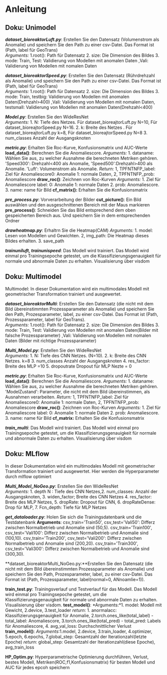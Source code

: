 # Anleitung

## Doku: Unimodel

***dataset_bioreaktorLuft.py***:  Erstellen Sie den Datensatz (Volumenstrom als Anomalie) und speichern Sie den Path zu einer csv-Datei. Das Format ist (Path, label für GeoTrans)  
    *Arguments:* 1.root(): Path für Datensatz 2. size: Die Dimension des Bildes 3. mode: Train, Test: Validierung von Modellen mit anomalen Daten ,Vali: Validierung von Modellen mit nomalen Daten

***dataset_bioreaktorSpeed.py***:  Erstellen Sie den Datensatz (Rührdrehzahl als Anomalie) und speichern Sie den Path zu einer csv-Datei. Das Format ist (Path, label für GeoTrans)  
    *Arguments:* 1.root(): Path für Datensatz 2. size: Die Dimension des Bildes 3. mode: Train, testbig: Validierung von Modellen mit anomalen Daten(Drehzahl>400) ,Vali: Validierung von Modellen mit nomalen Daten, testsmall: Validierung von Modellen mit anomalen Daten(Drehzahl<400)

***Model.py***: Erstellen Sie den WideResNet  
    **Arguments*:*  1. N: Tiefe des Netzes. Für dataset_bioreajtorLuft.py N=10, Für dataset_bioreajtorSpeed.py N=16. 2. k: Breite des Netzes  . Für dataset_bioreajtorLuft.py k=8, Für dataset_bioreajtorSpeed.py N=8  3. num_classes Anzahl der Ausgangsknoten

***metric.py***:  Erhalten Sie Roc-Kurve, Konfusionsmatrix und AUC-Werte
        **load_data()**: Berechnen Sie die Anomaliescore.
            *Arguments:* 1. dataname: Wählen Sie aus, zu welcher Ausnahme die berechneten Metriken gehören. 'Speed300': Drehzahl<400 als Anomalie, 'Speed500':Drehzahl>400 als Anomalie. 'Luft': Volumenstrom als Anomalie.
            *Return:* 1, TPFNTNFP_label: Ziel für Anomaliescore0: Anomalie 1: normale Daten, 2, TPFNTNFP_prob: Anomaliescore
        **draw_roc()**: Zeichnen von Roc-Kurven
            *Arguments:* 1. Ziel für Anomaliescore label: 0: Anomalie 1: normale Daten  2. prob: Anomaliescore. 3. name: name für Bild
        **cf_matrix():** Erhalten Sie die Konfusionsmatrix

***pre_process.py***:  Vorverarbeitung der Bilder
    **cut_picture()**: Ein Bild auswählen und den ausgeschnittenen Bereich mit der Maus markieren  
    **pre_process()**: Schneiden Sie das Bild entsprechend dem oben gespeicherten Bereich aus. Und speichern Sie in dem entsprechenden Ordner

***drawheatmap.py***: Erhaltrn Sie die Heatmap(CAM)
    *Arguments:* 1. model: Lesen von Modellen und Gewichten. 2, img_path: Die Heatmap dieses Bildes erhalten. 3. save_path

***trainuniluft, trainunispeed***: Das Modell wird trainiert. Das Modell wird einmal pro Trainingsepoche getestet, um die Klassifizierungsgenauigkeit für normale und abnormale Daten zu erhalten. Visualisierung über visdom

## Doku: Multimodel
Multimodel: In dieser Dokumentation wird ein multimodales Modell mit geometrischer Transformation trainiert und ausgewertet.

***dataset_bioreaktorMulti***: Erstellen Sie den Datensatz (die nicht mit dem Bild übereinstimmten Prozessparameter als Anomalie) und speichern Sie den Path, Prozesparameter, label, zu einer csv-Datei. Das Format ist (Path, Prozessparameter, label für GeoTrans).   
   *Arguments:* 1.root(): Path für Datensatz 2. size: Die Dimension des Bildes 3. mode: Train, Test: Validierung von Modellen mit anomalen Daten(Bilder mit falsche Prozessparameter) ,Vali: Validierung von Modellen mit nomalen Daten (Bilder mit richtige Prozessparameter)

***Multi_Model.py***: Erstellen Sie den WideResNet  
    **Arguments*:*  1. N: Tiefe des CNN Netzes. (N=10). 2. k: Breite des CNN Netzes. k=8  3. num_classes Anzahl der Ausgangsknoten 4. res_factor: Breite des MLP =10 5. dropoutrate Dropout für MLP Nezte = 0  

***metric.py***:  Erhalten Sie Roc-Kurve, Konfusionsmatrix und AUC-Werte
        **load_data()**: Berechnen Sie die Anomaliescore.
            *Arguments:* 1. dataname: Wählen Sie aus, zu welcher Ausnahme die berechneten Metriken gehören. 'ModelZustand': Parameter, die nicht mit dem Bild übereinstimmen, als Ausnahmen verarbeiten.
            *Return:* 1, TPFNTNFP_label: Ziel für Anomaliescore0: Anomalie 1: normale Daten, 2, TPFNTNFP_prob: Anomaliescore
        **draw_roc()**: Zeichnen von Roc-Kurven
            *Arguments:* 1. Ziel für Anomaliescore label: 0: Anomalie 1: normale Daten  2. prob: Anomaliescore. 3. name: name für Bild
        **cf_matrix:** Erhalten Sie die Konfusionsmatrix

***train_multi***: Das Modell wird trainiert. Das Modell wird einmal pro Trainingsepoche getestet, um die Klassifizierungsgenauigkeit für normale und abnormale Daten zu erhalten. Visualisierung über visdom

## Doku: MLflow
In dieser Dokumentation wird ein multimodales Modell mit geometrischer Transformation trainiert und ausgewertet. Hier werden die Hyperparameter durch mlflow optimiert

***Multi_Model_NoGeo.py***: Erstellen Sie den WideResNet  
    **Arguments*:*  1. depth N : Tiefe des CNN Netzes,2. num_classes: Anzahl der Ausgangsknoten, 3. widen_factor; Breite des CNN Netzes 4. res_factor: Breite des MLP Netzes, 5. dropRate: Dropout für CNN, 6. dropRateDense: Drop für MLP, 7. Fcn_depth: Tiefe für MLP Netzes
 
***get_dataloader.py***: Holen Sie sich die Trainingsdatenbank und die Testdatenbank 
      **Arguments**: csv_train='Train50', csv_test='Vali50': Differz zwischen Normalbetrieb und Anomalie sind (50,5). csv_train='Train100', csv_test='Vali100': Differz    zwischen Normalbetrieb und Anomalie sind (100,10). csv_train='Train200', csv_test='Vali200': Differz zwischen Normalbetrieb und Anomalie sind (200,20).     csv_train='Train300', csv_test='Vali300': Differz zwischen Normalbetrieb und Anomalie sind (300,30).
  
**dataset_bioreaktorMulti_NoGeo.py:**Erstellen Sie den Datensatz (die nicht mit dem Bild übereinstimmten Prozessparameter als Anomalie) und speichern Sie den Path, Prozesparameter, label, zu einer csv-Datei. Das Format ist (Path, Prozessparameter, label(normal=0, ANnoamlie=1)).

**train_test.py**: Trainingsverlauf und Testverlauf für das Modell. Das Modell wird einmal pro Trainingsepoche getestet, um die Klassifizierungsgenauigkeit für normale und abnormale Daten zu erhalten. Visualisierung über visdom.
   **test_model()**: 
      *Arguments:*1. model: Modell mit Gewicht, 2.device, 3.test_loader
      *return*: 1. anormalacc: Klassifizierungsgenauigkeit für Anomalie, 2.torch.ones_like(total_label) - total_label: Anomaliescore, 3.torch.ones_like(total_pred) - total_pred: Labels für Anomaliescore, 4. avg_val_loss: Durchschnittlicher Verlust
    **train_model()**:
      *Arguments*:1.model, 2.device, 3.train_loader, 4.optimizer, 5.epoch, 6.epochs, 7.global_step: Gesamtzahl der Iterationzahl(letzte Epoche)
      *return*: global_step: Gesamtzahl der Iterationzahl(diese Epoche), avg_train_loss
  
**HP_Optim.py**: Hyperparametrische Optimierung durchführen, Verlust, bestes Modell, Metriken(ROC,f1,Konfusionsmatrix) für besten Modell und AUC für jedes epcoh speichern 
    
